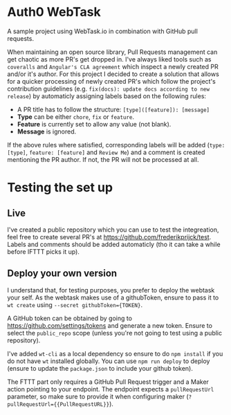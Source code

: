 # Auth0 WebTask

A sample project using WebTask.io in combination with GitHub pull requests.

When maintaining an open source library, Pull Requests management can get chaotic as more PR's get dropped in.
I've always liked tools such as `coveralls` and `Angular's CLA agreement` which inspect a newly created PR and/or it's author. For this project I decided to create a solution that allows for a quicker processing of newly created PR's which follow the project's contribution guidelines (e.g. `fix(docs): update docs according to new release`) by automaticly assigning labels based on the following rules:

- A PR title has to follow the structure: `[type]([feature]): [message]`
- **Type** can be either  `chore`, `fix` or `feature`.
- **Feature** is currently set to allow any value (not blank).
- **Message** is ignored.

If the above rules where satisfied, corresponding labels will be added (`type: [type]`, `feature: [feature]` and `Review Me`) and a comment is created mentioning the PR author. If not, the PR will not be processed at all.

# Testing the set up
## Live
I've created a public repository which you can use to test the integreation, feel free to create several PR's at https://github.com/frederikprijck/test. Labels and comments should be added automaticly (tho it can take a while before IFTTT picks it up).

## Deploy your own version
I understand that, for testing purposes, you prefer to deploy the webtask your self.
As the webtask makes use of a githubToken, ensure to pass it to `wt create` using `--secret githubToken={TOKEN}`.

A GitHub token can be obtained by going to https://github.com/settings/tokens and generate a new token.
Ensure to select the `public_repo` scope (unless you're not going to test using a public repository).

I've added `wt-cli` as a local dependency so ensure to do `npm install` if you do not have `wt` installed globally. You can use `npm run deploy` to deploy (ensure to update the `package.json` to include your github token).

The FTTT part only requires a GitHub Pull Request trigger and a Maker action pointing to your endpoint. The endpoint expects a `pullRequestUrl` parameter, so make sure to provide it when configuring maker (`?pullRequestUrl={{PullRequestURL}}`).



